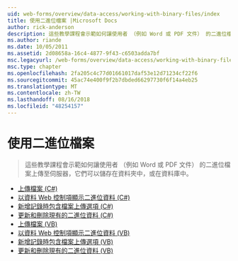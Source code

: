 ```yaml
---
uid: web-forms/overview/data-access/working-with-binary-files/index
title: 使用二進位檔案 |Microsoft Docs
author: rick-anderson
description: 這些教學課程會示範如何讓使用者 （例如 Word 或 PDF 文件） 的二進位檔案上傳至伺服器，它們可以儲存在資料夾中，或在資料庫中。
ms.author: riande
ms.date: 10/05/2011
ms.assetid: 2d08658a-16c4-4877-9f43-c6503adda7bf
msc.legacyurl: /web-forms/overview/data-access/working-with-binary-files
msc.type: chapter
ms.openlocfilehash: 2fa205c4c77d01661017daf53e12d71234cf22f6
ms.sourcegitcommit: 45ac74e400f9f2b7dbded66297730f6f14a4eb25
ms.translationtype: MT
ms.contentlocale: zh-TW
ms.lasthandoff: 08/16/2018
ms.locfileid: "48254157"
---
```

<a name="working-with-binary-files"></a>使用二進位檔案
====================
> 這些教學課程會示範如何讓使用者 （例如 Word 或 PDF 文件） 的二進位檔案上傳至伺服器，它們可以儲存在資料夾中，或在資料庫中。


- [上傳檔案 (C#)](uploading-files-cs.md)
- [以資料 Web 控制項顯示二進位資料 (C#)](displaying-binary-data-in-the-data-web-controls-cs.md)
- [新增記錄時包含檔案上傳選項 (C#)](including-a-file-upload-option-when-adding-a-new-record-cs.md)
- [更新和刪除現有的二進位資料 (C#)](updating-and-deleting-existing-binary-data-cs.md)
- [上傳檔案 (VB)](uploading-files-vb.md)
- [以資料 Web 控制項顯示二進位資料 (VB)](displaying-binary-data-in-the-data-web-controls-vb.md)
- [新增記錄時包含檔案上傳選項 (VB)](including-a-file-upload-option-when-adding-a-new-record-vb.md)
- [更新和刪除現有的二進位資料 (VB)](updating-and-deleting-existing-binary-data-vb.md)
